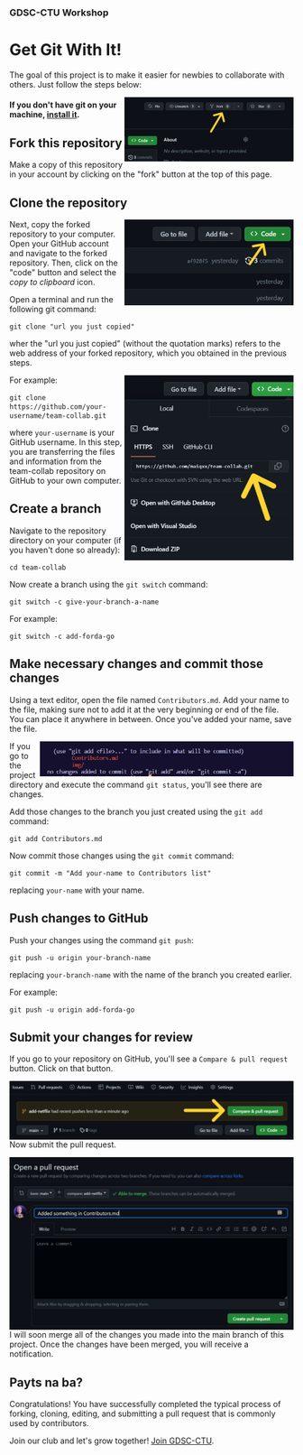 
### GDSC-CTU Workshop
# Get Git With It!
The goal of this project is to make it easier for newbies to collaborate with others. Just follow the steps below:


<!-- _If you're not comfortable with command line, [here are tutorials using GUI tools.](#tutorials-using-other-tools)_ -->


<img align="right" width="300" src="img/fork.png" alt="fork this repository" />

#### If you don't have git on your machine, [install it](https://docs.github.com/en/get-started/quickstart/set-up-git).

## Fork this repository

Make a copy of this repository in your account by clicking on the "fork" button at the top of this page.

## Clone the repository

<img align="right" width="300" src="img/clone.png" alt="clone this repository" />

Next, copy the forked repository to your computer. Open your GitHub account and navigate to the forked repository. Then, click on the "code" button and select the _copy to clipboard_ icon.

Open a terminal and run the following git command:

```
git clone "url you just copied"
```

wher the "url you just copied" (without the quotation marks) refers to the web address of your forked repository, which you obtained in the previous steps.

<img align="right" width="300" src="img/copy-URL.png" alt="copy URL to clipboard" />

For example:

```
git clone https://github.com/your-username/team-collab.git
```

where `your-username` is your GitHub username. In this step, you are transferring the files and information from the team-collab repository on GitHub to your own computer.

## Create a branch

Navigate to the repository directory on your computer (if you haven't done so already):

```
cd team-collab
```

Now create a branch using the `git switch` command:

```
git switch -c give-your-branch-a-name
```

For example:

```
git switch -c add-forda-go
```

## Make necessary changes and commit those changes

Using a text editor, open the file named `Contributors.md`. Add your name to the file, making sure not to add it at the very beginning or end of the file. You can place it anywhere in between. Once you've added your name, save the file.

<img align="right" width="450" src="img/gitStatus.png" alt="git status" />

If you go to the project directory and execute the command `git status`, you'll see there are changes.

Add those changes to the branch you just created using the `git add` command:

```
git add Contributors.md
```
Now commit those changes using the `git commit` command:

```
git commit -m "Add your-name to Contributors list"
```

replacing `your-name` with your name.

## Push changes to GitHub

Push your changes using the command `git push`:

```
git push -u origin your-branch-name
```

replacing `your-branch-name` with the name of the branch you created earlier.

For example:

```
git push -u origin add-forda-go
```

<!-- <details>
<summary> <strong>If you get any errors while pushing, click here:</strong> </summary>

- ### Authentication Error
     <pre>remote: Support for password authentication was removed on August 13, 2021. Please use a personal access token instead.
  remote: Please see https://github.blog/2020-12-15-token-authentication-requirements-for-git-operations/ for more information.
  fatal: Authentication failed for 'https://github.com/<your-username>/first-contributions.git/'</pre>
  Go to [GitHub's tutorial](https://docs.github.com/en/authentication/connecting-to-github-with-ssh/adding-a-new-ssh-key-to-your-github-account) on generating and configuring an SSH key to your account.

</details> -->

## Submit your changes for review

If you go to your repository on GitHub, you'll see a `Compare & pull request` button. Click on that button.

<img style="float: right;" src="img/compare-and-pull.png" alt="create a pull request" />

Now submit the pull request.

<img style="float: right;" src="img/submit-pull-request.png" alt="submit pull request" />

I will soon merge all of the changes you made into the main branch of this project. Once the changes have been merged, you will receive a notification. 


## Payts na ba?

Congratulations! You have successfully completed the typical process of forking, cloning, editing, and submitting a pull request that is commonly used by contributors.

Join our club and let's grow together! [Join GDSC-CTU](https://gdsc.community.dev/cebu-technological-university/).

